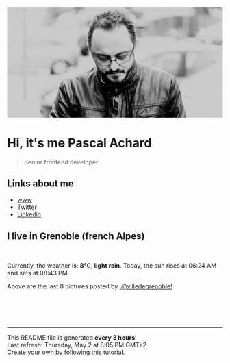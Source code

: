![Pascal Achard](./images/photo-pascal-achard.jpg)
# Hi, it's me Pascal Achard
> Senior frontend developer

## Links about me
- [www](https://www.pascal-achard.com)
- [Twitter](https://twitter.com/botmaster)
- [Linkedin](http://www.linkedin.com/in/pascal-achard)


## I live in Grenoble (french Alpes)
<img src="https://openweathermap.org/img/wn/10d@2x.png" alt="">

Currently, the weather is: **8**°C, **light rain**.
Today, the sun rises at 06:24 AM and sets at 08:43 PM

Above are the last 8 pictures posted by <a href="https://www.instagram.com/villedegrenoble/" target="_blank"><img alt="" src="https://upload.wikimedia.org/wikipedia/commons/thumb/e/e7/Instagram_logo_2016.svg/1024px-Instagram_logo_2016.svg.png" width="20"/> @villedegrenoble!</a>

<p style="display: flex; flex-wrap: wrap; gap: 20px;">
        <img src="https://cdn1.picuki.com/hosted-by-instagram/q/0exhNuNYnjBGZDHIdN5WmL9I2Pk2GAlRNecaS7j0nyZiNxIsbHWB58ltwdGn%7C%7CDh7IAhgASuRYztk5IorUFxVAj1+OUPaSLSKSj9V66qbXOrN1DJj9JFml7g8JXIeZ3at%7C%7CsAvXQmYdTUdHOlPHL%7C%7Clo79UvOa0LGFq8zCXW%7C%7CdEnGZK55f0Z7F9mt9wuuS4jkja45BsLTNZ5momNkgl7NvWvTVeEaW+NMB166d1RbMCxMkA%7C%7C6nRlSaHEmw+Jj8uRnagtIj+kOYA2Ba%7C%7CORIHzmCob%7C%7C84HhsVr0O8kj416tt9zoCmOdBM9s9psvDAbkcmfk0tpBdszcPwwmXEb1+q3kBaxl%7C%7CYx6rsX+QL97rULuqzcer+4wXxPJ76NepjeXkVLd2TAHuZc9H4VYValYkYUa0I2FbooFaCVbbVxiRTDT9clmKlGYYgbOS8%7C%7Cpitw2TUjCzZlhJqktmLSbsO+HFS6J237CBibjrJAJUZbWePjQV0NJh%7C%7Cf733jZfQNrBAG0ZTaA==.jpeg" alt="" width="200"/>
        <img src="https://cdn1.picuki.com/hosted-by-instagram/q/0exhNuNYnjBGZDHIdN5WmL9I2Pk2GAlRNucaS7j0nyZiNxIsbHWB58ltwdev%7C%7CDlyKw1oASyLeDxm54MrV19QZFV8Pk3cSbCKTjlV5q+eVICl2jdh8pBkkbw0L3EcY3Sm9MQtOzjYMTIfQeoEH%7C%7Cbx7a8Koru5A2MGo1zRMrBC0GAG4fy3UPI7mslm3ayEv0Pxto0%7C%7CNylL9XkgKQcursrV%7C%7CndYEvL+M4Byp6JzSPkCj9ND1OHtpCa5BTB7Kz44KD6chYTJnLM1nBbOQBhs2kyqH5hsJGIIhnO5kwQotMorjIj%7C%7CFaJciP1opoH2bUcmGW9opUk53cH7niTya2Gq10ZtyGXKn56rX68JgrCkC9eoQvbj9TjuSoiNOZ9HD1cYRa%7C%7CyFgz4bqf7BMtbwcYaWvdGig7lzye7ULng6xF8EANpsRiEC4ZAE%7C%7C+f8KmA+l%7C%7C5rzKms1duw9WXcJ8E+lV2%7C%7CtGPywE9dnmbU54cYmH3iHZkLdBDTq3BmsOMabsXHEU=.jpeg" alt="" width="200"/>
        <img src="https://cdn1.picuki.com/hosted-by-instagram/q/0exhNuNYnjBGZDHIdN5WmL9I2Pk2GAlRNucaS7j0nyZiNxIsbHWB58ltwdGn%7C%7CDh7IAhgASuRYztk5IMiUV1SCj15OkDbTL2NTD1S76+eU+3N1zJu9ZJkkrY3JXwfYH6r9cEpVwmYdSgIGaYDG7uo%7C%7CesJ%7C%7CPnucjcFrjOMNbRKmDdttdCwFahlza4lsfe4kx2xu5xncG114WNxahlw5OLUqQUCSKn5PN1gpKZlR7pCjMsS5LujyWu+H2xkfWx9Ez7RtI7V2dENhhzrdSFlqjH3AZY1LHMRiVbmhyAyor4W3JWIHd1cjvUWp6fxZ3AUTWItohBjzbWSpnLOOHeL%7C%7CmJz4ibQwbHsJbNz4Jr4eKPNavrv7nL6dL%7C%7CrJo9+S0lWVO2Efl7WON2EFe9%7C%7ClaRgC+Fj7gyc6Va1XbfBjwQpAgQMjDHWWsQjFqjJlPrizXnTvS6HpFpjkp%7C%7CuL+U=.jpeg" alt="" width="200"/>
        <img src="https://cdn1.picuki.com/hosted-by-instagram/q/0exhNuNYnjBGZDHIdN5WmL9I2Pk2GAlRNecaS7j0nyZiNxIsbHWB58ltwdev%7C%7CDlyKw1oASyLeDxm4IwrWFlVZFV8OETWSraKSTdV666ZV4Cj2zVn9Z9il7g2LXcWYnKp9MArOzjYMTIfQeoEH%7C%7Cbx7a8Koru5A2MEoyX9auctwCIPuM23TKNy2JAtrKSLl0SxptV%7C%7CIjNLvG0jJ00m7NPfvnw1UvfPMc9g+PAnH%7C%7CEzhMQ65Oftxj+oA2sjLF1WFQqIi9zKsfgEowz%7C%7CXy8vvWSjSvQaAH1PggWsljcQk61oi4agadogjLgxtp%7C%7CUTWUPWlNgog0zvY6Qxg3Ha3qH+0gB7lTykZ2VS6oIrLzpCMLYBv+snwWOPPzdF7kbEC9JD%7C%7CSLAw%7C%7CjAfOXCOx9oN9qTv9Bgnbi2y6PY+HXzEdAAGVDqjHaXrp5EMK2%7C%7CKOb%7C%7CVn%7C%7C0QKtgUE0lZHtLeAFnH0P0IOy5wVEanXCWJBNaGGCjw==.jpeg" alt="" width="200"/>
        <img src="https://cdn1.picuki.com/hosted-by-instagram/q/0exhNuNYnjBGZDHIdN5WmL9I2Pk2GAlRNucaS7j0nyZiNxIsbHWB58ltwdev%7C%7CDlyKw1oASyLeDxm4IMqU1VRZFV8OEffSLaMRT5Q6aWcUICr0jRv9pFhnLw0L3IebXGm9sQkOzjYMTIfQeoEH%7C%7Cbx7a8Koru5A2MEo1zRMrBC0GAG4YWbVqFKwoV966yUlEri+YU8ajtG5WR1aRtmpNPb5DwIX%7C%7CD+fMBxsedISLQzicYRtr6+y2OHH24VdGZ9SmGPi6DHx%7C%7CcvrhTJRWIz1XegYZwWYh0Rx1C%7C%7CuksQnb1%7C%7Ci9W1FaxM+N9+sqPVETFKCipioCttkZe1khzGbXn08ll%7C%7Ckk7Z4+OcVs8xiJ%7C%7CBMt6HfIvE+CaRQ5CbR58JDl5BUrHVUF2LbaDwCMAExttwPf5tj1yf2wnpdqf26ztIKnh4kDrSXMtBVeqo3bqDwXPSqBHXnxUsgODpKKdY3xhS95jbv1UiL1jiU45wNTfpylkmT4ZCIuucyA==.jpeg" alt="" width="200"/>
        <img src="https://cdn1.picuki.com/hosted-by-instagram/q/0exhNuNYnjBGZDHIdN5WmL9I2Pk2GAlRNucaS7j0nyZiNxIsbHWB58ltwdev%7C%7CDlyKw1oASyLeDxm540qWVlWZFV8OETWQbGITjtc76mdVoCl1DVh8ZFik7swJHEfZnSq88stOzjYMTIfQeoEH%7C%7Cbx7a8Koru5A2MEo1zRMrBC0GAG4YWbVqFKwoV966yUlEri+YU8ajtG5WR1aRtmpNPb5DwIX%7C%7CD+fMBxsedISLQzicYRtr6+y2OHH24VdGZ9Sj+b4ozFy%7C%7CYysi3ZRWIz1Xegb58EK3NKx1C%7C%7CuksQnb1%7C%7Ci9W1FaxM+N9+sqPVETFKCipioCttkZe1khzGbXn08ll%7C%7Ckk7n6+efRtN1ibHJP92HZMzE+ADXQICbR58JDl5BUrHVUF2LbaDwCMAExttwPf5sxHOv5jyaRYqjxjlAMSBAuyymCcRUQPalkJ6yxSHgoRyAsRI4ovnter593xhS95jbv1UiKlqUUo5wNTfpylkmT4ZCIuucyA==.jpeg" alt="" width="200"/>
        <img src="https://cdn1.picuki.com/hosted-by-instagram/q/0exhNuNYnjBGZDHIdN5WmL9I2Pk2GAlRNucaS7j0nyZiNxIsbHWB58ltwdGn%7C%7CDh7IAhgASuRYztk5IoqWFVTAj19NE3eSraASTxW66iYV+bN1TZk859inb82KnEYbXKs88cqUwmYdSgIGaYDG7uo+qhT5aGuO1lQpTb9d7JGmC4E5ZObS6olhMF4pJ2Jg3Tt%7C%7C9k4Ki5e82wzJURmpNHNpW5HDrr2PM86o6N0QrlChMIRrdDgmBq7EHl3Kj4tUQ+RubTOl+1eui3jOWE2%7C%7CVCFRJAKeEcwl1KcvjRnnYVojYGvaaxC6K874bf1bUcmfipopBYzx9no0SrKV2Oo3EtX%7C%7CGvW2+6caNN3iLHFdN2HdMzH6BTXQ4XVRJVGVigiIbmFdxqPBLvkSstalNwCSb5B3wPloDmccpHe8zFCHSJyqCXZGZdGZOm+9%7C%7C+e5jrd2xiqliIZtPXqXINE8klty+Da4Cx8P3PDWJ4ZaG2A+AFyVOFOcoHbl5qJM+oRHUdR.jpeg" alt="" width="200"/>
        <img src="https://cdn1.picuki.com/hosted-by-instagram/q/0exhNuNYnjBGZDHIdN5WmL9I2Pk2GAlRNecaS7j0nyZiNxIsbHWB58ltwdGn%7C%7CDh7IAhgASuRYztk5I0uU1xSDT17PUbXQbKPSTxT7a2aUeejvDFv8JNnkb48L3wYZHKp9MYqXWSpNWwSDv5PHL%7C%7Clo7gX5v%7C%7CsbCgEpjuSKrVCkGZTjse3TO9%7C%7C2pYf5%7C%7CHSv1izv9QpcmkazXgpdAd4+pvlpDk1VOCtO8BnsaBwVLYBxMEJ%7C%7COC61nT2F2MrNWh8FDSR9IXEi6g8iyDXdzQspjD3Eu8EIU8hjl246jRllol6pMi0MdRU6Kkzn7bQa0kACkp64RFqncmcuBKcazC+%7C%7CWJz4kGVwbCzL6lr89P%7C%7CLa7NBeTIygLtd+j3A5RmCXA9UPPEUAn0BebnDcpLwNtHTvNp9Wmd5gioZo+510pgVGddxTuOUcQmEKjJ4Y3xtEjegQKdqQNmyM7oLucK.jpeg" alt="" width="200"/>
</p>

------------
<p>This README file is generated <b>every 3 hours</b>!
    <br />Last refresh: Thursday, May 2 at 8:05 PM GMT+2
    <br /><a href="https://medium.com/@th.guibert/how-to-create-a-self-updating-readme-md-for-your-github-profile-f8b05744ca91">Create your own by following this tutorial.</a>
</p>
<p><a href="https://github.com/botmaster/botmaster/actions/workflows/main.yaml"><img alt="" src="https://github.com/botmaster/botmaster/actions/workflows/main.yaml/badge.svg" /></a></p>


